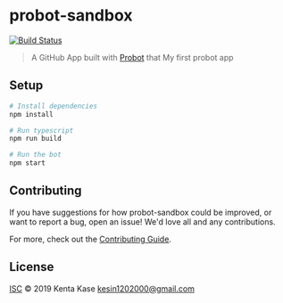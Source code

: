 # probot-sandbox
[![Build Status](https://github.com/Kesin11/probot-sandbox/workflows/CI/badge.svg)](https://github.com/Kesin11/probot-sandbox/actions)

> A GitHub App built with [Probot](https://github.com/probot/probot) that My first probot app

## Setup

```sh
# Install dependencies
npm install

# Run typescript
npm run build

# Run the bot
npm start
```

## Contributing

If you have suggestions for how probot-sandbox could be improved, or want to report a bug, open an issue! We'd love all and any contributions.

For more, check out the [Contributing Guide](CONTRIBUTING.md).

## License

[ISC](LICENSE) © 2019 Kenta Kase <kesin1202000@gmail.com>
